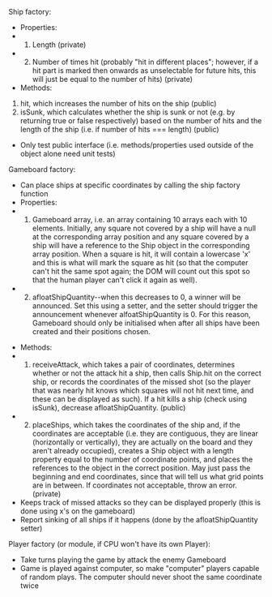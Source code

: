 Ship factory:
- Properties:
- 1. Length (private)
- 2. Number of times hit (probably "hit in different places"; however, if a hit part is marked then onwards as unselectable for future hits, this will just be equal to the number of hits) (private)
- Methods:
1. hit, which increases the number of hits on the ship (public)
2. isSunk, which calculates whether the ship is sunk or not (e.g. by returning true or false respectively) based on the number of hits and the length of the ship (i.e. if number of hits === length) (public)
- Only test public interface (i.e. methods/properties used outside of the object alone need unit tests) 

Gameboard factory:
- Can place ships at specific coordinates by calling the ship factory function
- Properties:
- 1. Gameboard array, i.e. an array containing 10 arrays each with 10 elements. Initially, any square not covered by a ship will have a null at the corresponding array position and any square covered by a ship will have a reference to the Ship object in the corresponding array position. When a square is hit, it will contain a lowercase 'x' and this is what will mark the square as hit (so that the computer can't hit the same spot again; the DOM will count out this spot so that the human player can't click it again as well).
- 2. afloatShipQuantity--when this decreases to 0, a winner will be announced. Set this using a setter, and the setter should trigger the announcement whenever alfoatShipQuantity is 0. For this reason, Gameboard should only be initialised when after all ships have been created and their positions chosen.
<!-- TODO: later, replace the below with a public side-effect like some sort of announcement, the type of side-effect being like one from https://medium.com/@jamesjefferyuk/javascript-what-are-pure-functions-4d4d5392d49c and then change the test suite accordingly -->
- Methods:
- 1. receiveAttack, which takes a pair of coordinates, determines whether or not the attack hit a ship, then calls Ship.hit on the correct ship, or records the coordinates of the missed shot (so the player that was nearly hit knows which squares will not hit next time, and these can be displayed as such). If a hit kills a ship (check using isSunk), decrease afloatShipQuantity. (public)
 - 2. placeShips, which takes the coordinates of the ship and, if the coordinates are acceptable (i.e. they are contiguous, they are linear (horizontally or vertically), they are actually on the board and they aren't already occupied), creates a Ship object with a length property equal to the number of coordinate points, and places the references to the object in the correct position. May just pass the beginning and end coordinates, since that will tell us what grid points are in between. If coordinates not acceptable, throw an error. (private)
- Keeps track of missed attacks so they can be displayed properly (this is done 
using x's on the gameboard)
- Report sinking of all ships if it happens (done by the afloatShipQuantity setter)

Player factory (or module, if CPU won't have its own Player):
- Take turns playing the game by attack the enemy Gameboard
- Game is played against computer, so make "computer" players capable of random plays. The computer should never shoot the same coordinate twice